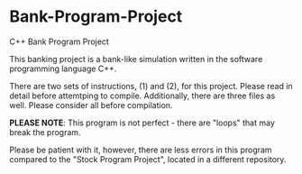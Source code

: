 # Bank-Program-Project
C++ Bank Program Project

This banking project is a bank-like simulation written in the software programming language C++.

There are two sets of instructions, (1) and (2), for this project. Please read in detail before attemtping to compile.
Additionally, there are three files as well. Please consider all before compilation.

**PLEASE NOTE**:
This program is not perfect - there are "loops" that may break the program.

Please be patient with it, however, there are less errors in this program compared to the "Stock Program Project",
located in a different repository.
